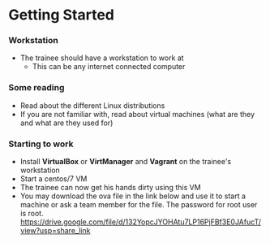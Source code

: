 # Getting Started

### Workstation

- The trainee should have a workstation to work at
  - This can be any internet connected computer

### Some reading
- Read about the different Linux distributions
- If you are not familiar with, read about virtual machines (what are they and what are they used for)

### Starting to work
- Install **VirtualBox** or **VirtManager** and **Vagrant** on the trainee's workstation
- Start a centos/7 VM
- The trainee can now get his hands dirty using this VM
- You may download the ova file in the link below and use it to start a machine or ask a team member for the file. The password for root user is root. 
https://drive.google.com/file/d/132YopcJYOHAtu7LP16PjFBf3E0JAfucT/view?usp=share_link

